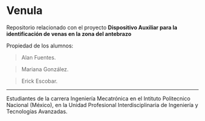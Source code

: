 Venula
======

Repositorio relacionado con el proyecto **Dispositivo Auxiliar para la identificación de venas en la zona del antebrazo**

Propiedad de los alumnos:

>Alan Fuentes.

>Mariana González.

>Erick Escobar.

--------------------
Estudiantes de la carrera Ingeniería Mecatrónica en el Intituto Politecnico Nacional (México), en la Unidad Profesional Interdisciplinaria de Ingeniería y Tecnologías Avanzadas.
